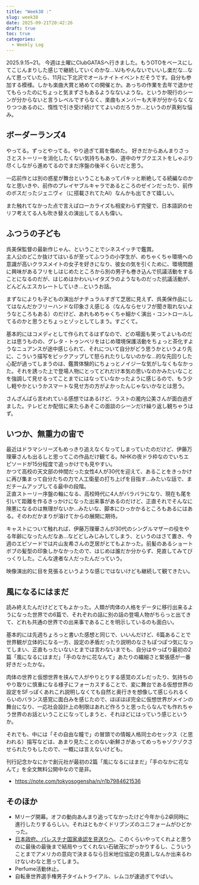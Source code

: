 ```yaml
---
title: "Week38 :"
slug: week38
date: 2025-09-21T20:42:26
draft: true
toc: true
categories:
  - Weekly Log
---
```

2025.9.15~21。
今週は土曜にClubGATASへ行きました。もうOTOをベースにしてこじんまりした感じで継続していくのかな…VJもやんないでいいし楽だな…なんて思っていたら、11月に下北沢でオールナイトイベントだそうです。自分も参加する模様。しかも楽曲大賞と絡めての開催とか。あっちの作業を去年で退かせてもらったのにちょっと気まずさもあるようなないような。というか現行のシーンが分からないと言うレベルですらなく、楽曲もメンバーも大半が分からなくなりつつあるのに、惰性で引き受け続けててよいのだろうか…というのが真剣な悩み。

## ボーダーランズ4

やってる。ずっとやってる。やり過ぎて肩を傷めた。
好きだからあんまりさっさとストーリーを消化したくない気持ちもあり、道中のサブクエストをしゃぶり尽くしながら進めてるのでまだ序盤の後半くらいだと思う。

一応前作とは別の惑星が舞台ということもあってパキッと断絶してる続編なのかなと思いきや、前作のプレイヤブルキャラであるところのゼインだったり、前作のボスだったジェニヴィ（に搭載されてたAI）なんかも出てきて嬉しい。

また触れてなかった点で言えばローカライズも相変わらず完璧で、日本語訳のセリフ考えてる人も吹き替えの演出してる人も偉い。

## ふつうの子ども

呉美保監督の最新作じゃん、ということでシネスイッチで鑑賞。  
主人公のどこか抜けてはいるが至ってふつうの小学生が、めちゃくちゃ環境への意識が高いクラスメイトの女子を好きになり、彼女の気を引くために、環境問題に興味があるフリをしはじめたところから別の男子も巻き込んで抗議活動をすることになるのだが、はじめはかわいいイタズラのようなものだった抗議活動が、どんどんエスカレートしていき…というお話。

まずなによりも子どもの演出がナチュラルすぎて芝居に見えず、呉美保作品にしてはなんだかフリーハンドな印象さえ感じる（なんならセリフが聞き取れないようなところもある）のだけど、あれもめちゃくちゃ細かく演出・コントロールしてるのかと思うとちょっとゾッとしてしまう。すごくて。

基本的にはコメディとして作られてるはずなので、どの場面も笑ってよいものだとは思うものの、グレタ・トゥンベリをはじめ環境保護活動をちょっと茶化すようなニュアンスが途中感じられて、それについて自分がどう思うかというより先に、こういう描写をピックアップして怒られたりしないのかな…的な先回りした心配が過ってしまうのは、鑑賞体験的にちょっとノイジーな気がしなくもなかった。それを誘った上で登場人物にとってどれだけ本気の思いなのかみたいなことを強調して見せるってことまでにはなっていなかったように感じるので、もう少し軽やかというかスマートな見せ方の方がよかったんじゃないかなとは思う。

さんざんぱら言われている感想ではあるけど、ラストの瀧内公美さんが面白過ぎました。テレビとか配信に来たらあそこの面談のシーンだけ繰り返し観ちゃうはず。

## いつか、無重力の宙で

最近はドラマシリーズもめっきり追えなくなってしまっていたのだけど、伊藤万理華さんも出るしと思ってこの作品だけ観てる。NHKの夜ドラ枠なのでいちエピソードが15分程度で追っかけでも見やすい。  
かつて高校の天文部の仲間だった女性4人が30代を迎えて、あることをきっかけに再び集まって自分たちの力で人工衛星の打ち上げを目指す…みたいな話で、まだチームアップしてる最中の段階。  
正直ストーリー序盤の軸になる、高校時代に4人がバラバラになり、現在も尾を引いて距離を作るきっかけになった出来事があるのだけど、正直それでそんなに険悪になるのは無理がないか…みたいな、脚本にひっかかるところもあるにはある。そのわだかまりが溶けてからの展開に期待。

キャストについて触れれば、伊藤万理華さんが30代のシングルマザーの役をやる年齢になったんだなあ…などどしみじみしてしまう、というのはさて置き、今週のエピソードでは片山友希さんの芝居がとてもよかった。前髪のあるショートボブの髪型の印象しかなかったので、はじめは誰だか分からず、見直してみてびっくりした。こんな達者な人だったんだっていう。

映像演出的に目を見張るというような感じではないけども継続して観てきたい。

## 風になるにはまだ

読み終えたんだけどとてもよかった。人類が肉体の人格をデータに移行出来るようになった世界での6篇で、それぞれの話に別の話の登場人物がちらっと出てきて、どれも共通の世界での出来事であることを明示しているのも面白い。

基本的には先週ちょろっと書いた感想と同じで、いいんだけど、6篇あることで世界観が立体的になる一方、設定の矛盾だったり説明のなさもぽつぽつ気になってしまい、正直もったいないとまでは言わないまでも、自分はやっぱり最初の2篇「風になるにはまだ」「手のなかに花なんて」あたりの繊細さと緊張感が一番好きだったかな。

肉体の世界と仮想世界を挟んで人がやりとりする感覚のズレだったり、気持ちのやり取りに慎重になる様子にフォーカスすることで、変に舞台である仮想世界の設定をSFっぽくあれこれ説明しなくても自然と奥行きを想像して感じられるくらいのバランス感覚に面白みを感じたので、ほぼほぼ完全に仮想世界がメインの舞台になり、一応社会設計上の制限はあれど作ろうと思ったらなんでも作れちゃう世界のお話ということになってしまうと、それほどにはっていう感じというか。

それでも、中には「その自由な瞳で」の冒頭での情報人格同士のセックス（と思われる）描写などは、あまり見たことのない新鮮さがあってめっちゃゾクゾクさせられたりもしたので、一概には言えないけども。

刊行記念かなにかで創元社が最初の2篇「風になるにはまだ」「手のなかに花なんて」を全文無料公開中なので是非。

- https://note.com/tokyosogensha/n/n1b7984621536


## そのほか

- Mリーグ開幕。オフの動向あんまり追ってなかったけど今年から2卓同時に進行したりするらしい。それはともかくドリブンズのユニフォームがひどかった。
- [日本政府、パレスチナ国家承認を見送りへ](https://digital.asahi.com/articles/AST9J4H4TT9JUTFK01XM.html)、このくらいやってくれよと思うのに最後の最後まで結局やってくれない石破茂にがっかりするし、こういうことまでアメリカの意向で決まるなら日米地位協定の見直しなんか出来るわけないわなと思ってしまう。
- Perfume活動休止。
- 自転車世界選手権男子タイムトライアル、レムコが速過ぎてやばい。